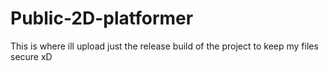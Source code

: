# Public-2D-platformer

This is where ill upload just the release build of the project to keep my files secure xD

